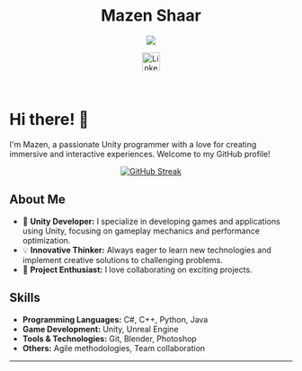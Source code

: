 <p align="center">
  <h1 align="center">Mazen Shaar</h1>
</p>

<p align="center">
  <!-- Typing SVG by DenverCoder1 - https://github.com/DenverCoder1/readme-typing-svg -->
  <a href="https://github.com/DenverCoder1/readme-typing-svg">
    <img src="https://readme-typing-svg.demolab.com/?lines=Unity%20Developer;Interactive%20Experience%20Creator;Always%20Learning&font=Fira%20Code&center=true&width=440&height=45&color=f75c7e&vCenter=true&pause=1000&size=22" /></a>
</p>

<!-- Social icons section -->
<p align="center">
  <a href="https://www.linkedin.com/in/mazenshaar/"><img width="32px" alt="LinkedIn" title="LinkedIn" src="https://i.imgur.com/yRpa1dQ.png"/></a>
</p>

<br/>

# Hi there! 👋

I'm Mazen, a passionate Unity programmer with a love for creating immersive and interactive experiences. Welcome to my GitHub profile!

<p align="center">
  <a href="https://git.io/streak-stats">
    <img src="https://github-readme-streak-stats.herokuapp.com?user=mazen320&theme=radical&hide_border=true&exclude_days=Sun%2CSat" alt="GitHub Streak" />
  </a>
</p>

## About Me

- 🌟 **Unity Developer:** I specialize in developing games and applications using Unity, focusing on gameplay mechanics and performance optimization.
- 💡 **Innovative Thinker:** Always eager to learn new technologies and implement creative solutions to challenging problems.
- 🚀 **Project Enthusiast:** I love collaborating on exciting projects.

## Skills

- **Programming Languages:** C#, C++, Python, Java
- **Game Development:** Unity, Unreal Engine
- **Tools & Technologies:** Git, Blender, Photoshop
- **Others:** Agile methodologies, Team collaboration

---

